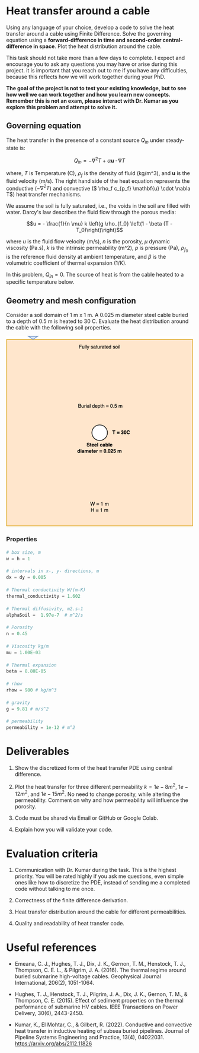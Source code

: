 # Heat transfer around a cable
Using any language of your choice, develop a code to solve the heat transfer around a cable using Finite Difference. Solve the governing equation using a **forward-difference in time and second-order central-difference in space**. Plot the heat distribution around the cable. 

This task should not take more than a few days to complete. I expect and encourage you to ask any questions you may have or arise during this project. it is important that you reach out to me if you have any difficulties, because this reflects how we will work together during your PhD. 

**The goal of the project is not to test your existing knowledge, but to see how well we can work together and how you learn new concepts. Remember this is not an exam, please interact with Dr. Kumar as you explore this problem and attempt to solve it.**

## Governing equation
The heat transfer in the presence of a constant source $Q_{in}$ under steady-state is: 

$$Q_{in} = - \nabla^2 T + \alpha \mathbf{u} \cdot \nabla T$$

where, $T$ is Temperature (C), $\rho_f$ is the density of fluid (kg/m^3), and $\mathbf{u}$ is the fluid velocity (m/s). The right hand side of the heat equation represents the conductive ($- \nabla^2 T$) and convective ($ \rho_f c_{p_f} \mathbf{u} \cdot \nabla T$) heat transfer mechanisms. 

We assume the soil is fully saturated, i.e., the voids in the soil are filled with water. Darcy's law describes the fluid flow through the porous media:

$$u = - \frac{1}{n \mu} k \left(g \rho_{f_0} \left(1 - \beta (T - T_0)\right)\right)$$

where $u$ is the fluid flow velocity (m/s), $n$ is the porosity, $\mu$ dynamic viscosity (Pa.s), $k$ is the intrinsic permeability (m^2), $p$ is pressure (Pa), $\rho_{f_0}$ is the reference fluid density at ambient temperature, and $\beta$ is the volumetric coefficient of thermal expansion (1/K). 

In this problem, $Q_{in} = 0$. The source of heat is from the cable heated to a specific temperature below.

## Geometry and mesh configuration

Consider a soil domain of 1 m x 1 m. A 0.025 m diameter steel cable buried to a depth of 0.5 m is heated to 30 C. Evaluate the heat distribution around the cable with the following soil properties. 

![Heat transfer model](heat-transfer.png)

### Properties
```python
# box size, m
w = h = 1

# intervals in x-, y- directions, m
dx = dy = 0.005

# Thermal conductivity W/(m-K)
thermal_conductivity = 1.602 

# Thermal diffusivity, m2.s-1
alphaSoil =  1.97e-7  # m^2/s

# Porosity
n = 0.45

# Viscosity kg/m
mu = 1.00E-03 

# Thermal expansion 
beta = 8.80E-05

# rhow
rhow = 980 # kg/m^3

# gravity
g = 9.81 # m/s^2

# permeability
permeability = 1e-12 # m^2
```

# Deliverables

1. Show the discretized form of the heat transfer PDE using central difference. 

2. Plot the heat transfer for three different permeability $k = 1e-8 m^2$, $1e-12 m^2$, and $1e-15 m^2$. No need to change porosity, while altering the permeability. Comment on why and how permeability will influence the porosity.

3. Code must be shared via Email or GitHub or Google Colab.

4. Explain how you will validate your code. 

# Evaluation criteria

1. Communication with Dr. Kumar during the task. This is the highest priority. You will be rated highly if you ask me questions, even simple ones like how to discretize the PDE, instead of sending me a completed code without talking to me once. 

2. Correctness of the finite difference derivation.

3. Heat transfer distribution around the cable for different permeabilities.

4. Quality and readability of heat transfer code.

# Useful references

* Emeana, C. J., Hughes, T. J., Dix, J. K., Gernon, T. M., Henstock, T. J., Thompson, C. E. L., & Pilgrim, J. A. (2016). The thermal regime around buried submarine high-voltage cables. Geophysical Journal International, 206(2), 1051-1064.

* Hughes, T. J., Henstock, T. J., Pilgrim, J. A., Dix, J. K., Gernon, T. M., & Thompson, C. E. (2015). Effect of sediment properties on the thermal performance of submarine HV cables. IEEE Transactions on Power Delivery, 30(6), 2443-2450.

* Kumar, K., El Mohtar, C., & Gilbert, R. (2022). Conductive and convective heat transfer in inductive heating of subsea buried pipelines. Journal of Pipeline Systems Engineering and Practice, 13(4), 04022031. https://arxiv.org/abs/2112.11826
